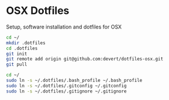 # OSX Dotfiles

Setup, software installation and dotfiles for OSX

```bash
cd ~/
mkdir .dotfiles
cd .dotfiles
git init
git remote add origin git@github.com:devert/dotfiles-osx.git
git pull
```

```bash
cd ~/
sudo ln -s ~/.dotfiles/.bash_profile ~/.bash_profile
sudo ln -s ~/.dotfiles/.gitconfig ~/.gitconfig
sudo ln -s ~/.dotfiles/.gitignore ~/.gitignore
```
